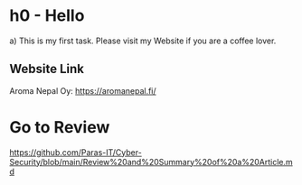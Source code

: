 # h0 - Hello

a) This is my first task. Please visit my Website if you are a coffee lover.

## Website Link 
Aroma Nepal Oy: https://aromanepal.fi/

# Go to Review
https://github.com/Paras-IT/Cyber-Security/blob/main/Review%20and%20Summary%20of%20a%20Article.md
